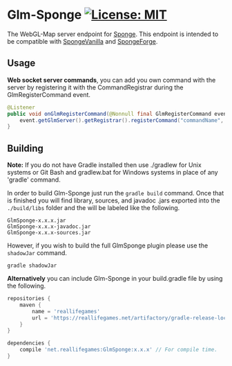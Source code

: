 # Glm-Sponge [![License: MIT](https://img.shields.io/badge/License-MIT-yellow.svg)](https://opensource.org/licenses/MIT)

The WebGL-Map server endpoint for [Sponge](https://www.spongepowered.org/). This endpoint is intended to be compatible 
with [SpongeVanilla](https://github.com/SpongePowered/SpongeVanilla) and [SpongeForge](https://github.com/SpongePowered/SpongeForge).

## Usage
**Web socket server commands**, you can add you own command with the server by registering it with the CommandRegistrar 
during the GlmRegisterCommand event.
```java
@Listener
public void onGlmRegisterCommand(@Nonnull final GlmRegisterCommand event) {
    event.getGlmServer().getRegistrar().registerCommand("commandName", new Command());
}
```

## Building
**Note:** If you do not have Gradle installed then use ./gradlew for Unix systems or Git Bash and gradlew.bat for Windows 
systems in place of any 'gradle' command.

In order to build Glm-Sponge just run the `gradle build` command. Once that is finished you will find library, sources, and 
javadoc .jars exported into the `./build/libs` folder and the will be labeled like the following.
```
GlmSponge-x.x.x.jar
GlmSponge-x.x.x-javadoc.jar
GlmSponge-x.x.x-sources.jar
```

However, if you wish to build the full GlmSponge plugin please use the `shadowJar` command.
```
gradle shadowJar
```

**Alternatively** you can include Glm-Sponge in your build.gradle file by using the following.
```groovy
repositories {
    maven {
        name = 'reallifegames'
        url = 'https://reallifegames.net/artifactory/gradle-release-local'
    }
}

dependencies {
    compile 'net.reallifegames:GlmSponge:x.x.x' // For compile time.
}
```
